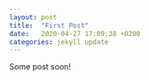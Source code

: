 ```yaml
---
layout: post
title:  "First Post"
date:   2020-04-27 17:09:38 +0200
categories: jekyll update
---
```

Some post soon!